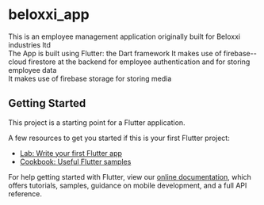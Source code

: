 # beloxxi_app

This is an employee management application originally built for Beloxxi industries ltd  
The App is built using Flutter: the Dart framework 
It makes use of firebase--cloud firestore at the backend for employee authentication and for storing employee data  
It makes use of firebase storage for storing media  

## Getting Started

This project is a starting point for a Flutter application.

A few resources to get you started if this is your first Flutter project:

- [Lab: Write your first Flutter app](https://flutter.dev/docs/get-started/codelab)
- [Cookbook: Useful Flutter samples](https://flutter.dev/docs/cookbook)

For help getting started with Flutter, view our
[online documentation](https://flutter.dev/docs), which offers tutorials,
samples, guidance on mobile development, and a full API reference.
